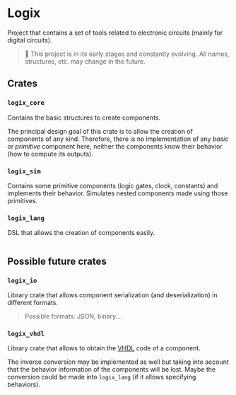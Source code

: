 # Logix

Project that contains a set of tools related to electronic circuits (mainly for
digital circuits).

> :construction: This project is in its early stages and constantly evolving.  All names, structures, etc. may change in the future.

## Crates

### `logix_core`

Contains the basic structures to create components.

The principal design goal of this crate is to allow the creation of components
of any kind. Therefore, there is no implementation of any
*basic* or *primitive* component here, neither the components know their
behavior (how to compute its outputs).

### `logix_sim`

Contains some primitive components (logic gates, clock, constants) and
implements their behavior. Simulates nested components made using those
primitives.

### `logix_lang`

DSL that allows the creation of components easily.

```

```

## Possible future crates

### `logix_io`

Library crate that allows component serialization (and deserialization) in
different formats.

> Possible formats: JSON, binary...

### `logix_vhdl`

Library crate that allows to obtain the
[VHDL](https://en.wikipedia.org/wiki/VHDL) code of a component.

The inverse conversion may be implemented as well but taking into account
that the behavior information of the components will be lost. Maybe the
conversion could be made into `logix_lang` (if it allows specifying
behaviors).
